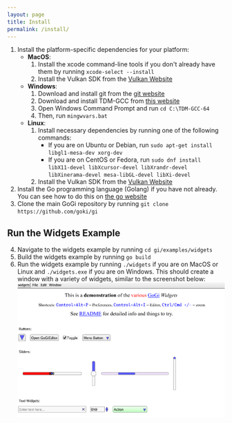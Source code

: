 ```yaml
---
layout: page
title: Install
permalink: /install/
---
```


1. Install the platform-specific dependencies for your platform:
    * **MacOS**:
        1. Install the xcode command-line tools if you don't already have them by running `xcode-select --install`
        2. Install the Vulkan SDK from the [Vulkan Website](https://vulkan.lunarg.com/sdk/home)
    * **Windows**:
        1. Download and install git from the [git website](https://git-scm.com/download/win)
        2. Download and install TDM-GCC from [this website](https://jmeubank.github.io/tdm-gcc/)
        3. Open Windows Command Prompt and run `cd C:\TDM-GCC-64`
        4. Then, run `mingwvars.bat` 
    * **Linux**:
        1. Install necessary dependencies by running one of the following commands:
            * If you are on Ubuntu or Debian, run `sudo apt-get install libgl1-mesa-dev xorg-dev`
            * If you are on CentOS or Fedora, run `sudo dnf install libX11-devel libXcursor-devel libXrandr-devel libXinerama-devel mesa-libGL-devel libXi-devel`
        2. Install the Vulkan SDK from the [Vulkan Website](https://vulkan.lunarg.com/sdk/home)
2. Install the Go programming language (Golang) if you have not already. You can see how to do this on [the go website](https://go.dev/doc/install)
3. Clone the main GoGi repository by running `git clone https://github.com/goki/gi`

## Run the Widgets Example

4. Navigate to the widgets example by running `cd gi/examples/widgets`
5. Build the widgets example by running `go build`
6. Run the widgets example by running `./widgets` if you are on MacOS or Linux and `./widgets.exe` if you are on Windows. This should create a window with a variety of widgets, similar to the screenshot below:
![Screenshot of Widgets demo](/images/screenshot.png?raw=true "Screenshot of Widgets demo")